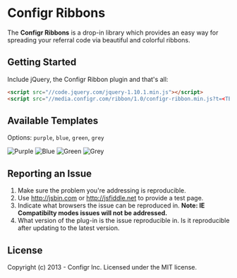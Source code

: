 Configr Ribbons
===============

The **Configr Ribbons** is a drop-in library which provides an easy way for spreading your referral code via beautiful and colorful ribbons.


## Getting Started

Include jQuery, the Configr Ribbon plugin and that's all:

```html
<script src="//code.jquery.com/jquery-1.10.1.min.js"></script>
<script src="//media.configr.com/ribbon/1.0/configr-ribbon.min.js?t=<TEMPLATE>&r=<REFERRAL>" async></script>
```

## Available Templates

 Options: `purple`, `blue`, `green`, `grey`

![Purple](http://media.configr.com/ribbon/purple.png)
![Blue](http://media.configr.com/ribbon/blue.png)
![Green](http://media.configr.com/ribbon/green.png)
![Grey](http://media.configr.com/ribbon/grey.png)


## Reporting an Issue

1. Make sure the problem you're addressing is reproducible.
2. Use http://jsbin.com or http://jsfiddle.net to provide a test page.
3. Indicate what browsers the issue can be reproduced in. **Note: IE Compatibilty modes issues will not be addressed.**
4. What version of the plug-in is the issue reproducible in. Is it reproducible after updating to the latest version.


## License

Copyright (c) 2013 - Configr Inc.
Licensed under the MIT license.
